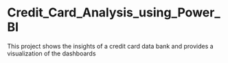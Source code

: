 # Credit_Card_Analysis_using_Power_BI
This project shows the insights of a credit card data bank and provides a visualization of the dashboards 

